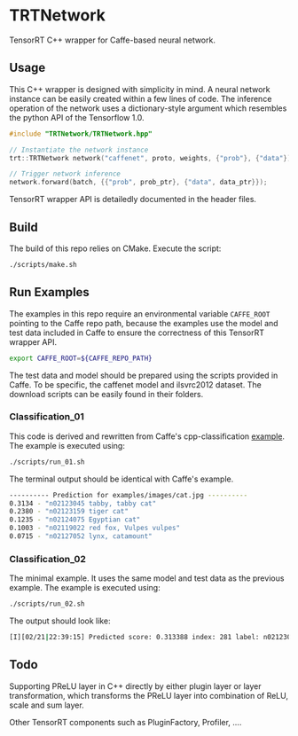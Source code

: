# TRTNetwork

TensorRT C++ wrapper for Caffe-based neural network.

## Usage

This C++ wrapper is designed with simplicity in mind. A neural network instance can be easily created within a few lines of code. The inference operation of the network uses a dictionary-style argument which resembles the python API of the Tensorflow 1.0. 

```cpp
#include "TRTNetwork/TRTNetwork.hpp"

// Instantiate the network instance
trt::TRTNetwork network("caffenet", proto, weights, {"prob"}, {"data"});

// Trigger network inference
network.forward(batch, {{"prob", prob_ptr}, {"data", data_ptr}});

```
TensorRT wrapper API is detailedly documented in the header files.

## Build

The build of this repo relies on CMake. Execute the script:

```bash
./scripts/make.sh
```

## Run Examples

The examples in this repo require an environmental variable `CAFFE_ROOT` pointing to the Caffe repo path, because the examples use the model and test data included in Caffe to ensure the correctness of this TensorRT wrapper API.

```bash
export CAFFE_ROOT=${CAFFE_REPO_PATH}
```

The test data and model should be prepared using the scripts provided in Caffe. To be specific, the caffenet model and ilsvrc2012 dataset. The download scripts can be easily found in their folders.

### Classification_01

This code is derived and rewritten from Caffe's cpp-classification [example](https://github.com/BVLC/caffe/tree/master/examples/cpp_classification). The example is executed using:

```bash
./scripts/run_01.sh
```

The terminal output should be identical with Caffe's example.

```bash
---------- Prediction for examples/images/cat.jpg ----------
0.3134 - "n02123045 tabby, tabby cat"
0.2380 - "n02123159 tiger cat"
0.1235 - "n02124075 Egyptian cat"
0.1003 - "n02119022 red fox, Vulpes vulpes"
0.0715 - "n02127052 lynx, catamount"
```

### Classification_02

The minimal example. It uses the same model and test data as the previous example. The example is executed using:

```bash
./scripts/run_02.sh
```
The output should look like:
```bash
[I][02/21|22:39:15] Predicted score: 0.313388 index: 281 label: n02123045 tabby, tabby cat
```

## Todo

Supporting PReLU layer in C++ directly by either plugin layer or layer transformation, which transforms the PReLU layer into combination of ReLU, scale and sum layer.

Other TensorRT components such as PluginFactory, Profiler, ....
